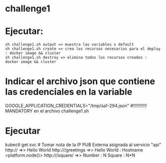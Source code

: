 # challenge1

# Ejecutar:
    sh challenge1.sh output => muestra las variables x default
    sh challenge1.sh create => crea los recursos necesarios para el deploy : docker image && cluster
    sh challenge1.sh destroy => elimina todos los recursos creados : docker image && cluster
    
# Indicar el archivo json que contiene las credenciales en la variable 
  GOOGLE_APPLICATION_CREDENTIALS="/tmp/sa1-294.json" #!!!!!!!!!!! MANDATORY
  en el archivo challenge1.sh
  
# Ejecutar
  kubectl get svc # Tomar nota de la IP PUB Externa asignada al servicio "api"
  http://<IP>             =>> Hello World
  http://<IP>/greetings   =>> Hello World : Hostname <platform.node()>
  http://<IP>/square/<N>  =>> Number : N
                              Square : N*N
  
